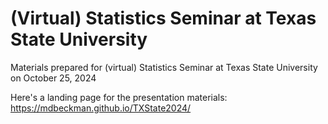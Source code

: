 # (Virtual) Statistics Seminar at Texas State University

Materials prepared for (virtual) Statistics Seminar at Texas State University on October 25, 2024

Here's a landing page for the presentation materials: <https://mdbeckman.github.io/TXState2024/>
